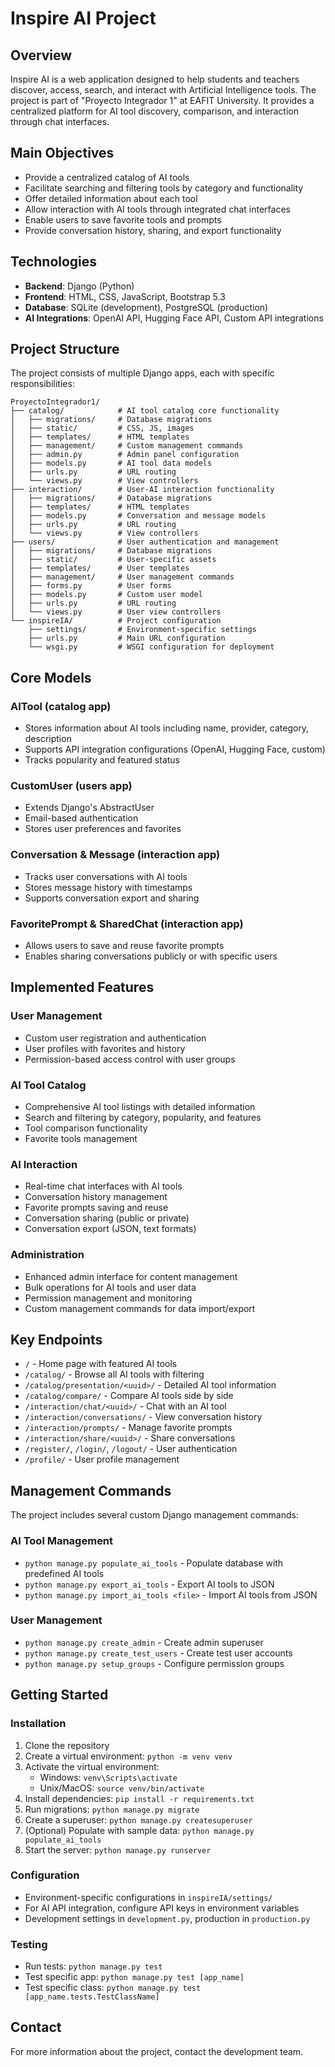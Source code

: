 # Inspire AI Project

## Overview
Inspire AI is a web application designed to help students and teachers discover, access, search, and interact with Artificial Intelligence tools. The project is part of "Proyecto Integrador 1" at EAFIT University. It provides a centralized platform for AI tool discovery, comparison, and interaction through chat interfaces.

## Main Objectives
- Provide a centralized catalog of AI tools
- Facilitate searching and filtering tools by category and functionality
- Offer detailed information about each tool
- Allow interaction with AI tools through integrated chat interfaces
- Enable users to save favorite tools and prompts
- Provide conversation history, sharing, and export functionality

## Technologies
- **Backend**: Django (Python)
- **Frontend**: HTML, CSS, JavaScript, Bootstrap 5.3
- **Database**: SQLite (development), PostgreSQL (production)
- **AI Integrations**: OpenAI API, Hugging Face API, Custom API integrations

## Project Structure
The project consists of multiple Django apps, each with specific responsibilities:

```
ProyectoIntegrador1/
├── catalog/            # AI tool catalog core functionality
│   ├── migrations/     # Database migrations
│   ├── static/         # CSS, JS, images
│   ├── templates/      # HTML templates
│   ├── management/     # Custom management commands
│   ├── admin.py        # Admin panel configuration
│   ├── models.py       # AI tool data models
│   ├── urls.py         # URL routing
│   └── views.py        # View controllers
├── interaction/        # User-AI interaction functionality
│   ├── migrations/     # Database migrations
│   ├── templates/      # HTML templates
│   ├── models.py       # Conversation and message models
│   ├── urls.py         # URL routing
│   └── views.py        # View controllers
├── users/              # User authentication and management
│   ├── migrations/     # Database migrations
│   ├── static/         # User-specific assets
│   ├── templates/      # User templates
│   ├── management/     # User management commands
│   ├── forms.py        # User forms
│   ├── models.py       # Custom user model
│   ├── urls.py         # URL routing
│   └── views.py        # User view controllers
└── inspireIA/          # Project configuration
    ├── settings/       # Environment-specific settings
    ├── urls.py         # Main URL configuration
    └── wsgi.py         # WSGI configuration for deployment
```

## Core Models

### AITool (catalog app)
- Stores information about AI tools including name, provider, category, description
- Supports API integration configurations (OpenAI, Hugging Face, custom)
- Tracks popularity and featured status

### CustomUser (users app)
- Extends Django's AbstractUser
- Email-based authentication
- Stores user preferences and favorites

### Conversation & Message (interaction app)
- Tracks user conversations with AI tools
- Stores message history with timestamps
- Supports conversation export and sharing

### FavoritePrompt & SharedChat (interaction app)
- Allows users to save and reuse favorite prompts
- Enables sharing conversations publicly or with specific users

## Implemented Features

### User Management
- Custom user registration and authentication
- User profiles with favorites and history
- Permission-based access control with user groups

### AI Tool Catalog
- Comprehensive AI tool listings with detailed information
- Search and filtering by category, popularity, and features
- Tool comparison functionality
- Favorite tools management

### AI Interaction
- Real-time chat interfaces with AI tools
- Conversation history management
- Favorite prompts saving and reuse
- Conversation sharing (public or private)
- Conversation export (JSON, text formats)

### Administration
- Enhanced admin interface for content management
- Bulk operations for AI tools and user data
- Permission management and monitoring
- Custom management commands for data import/export

## Key Endpoints

- `/` - Home page with featured AI tools
- `/catalog/` - Browse all AI tools with filtering
- `/catalog/presentation/<uuid>/` - Detailed AI tool information
- `/catalog/compare/` - Compare AI tools side by side
- `/interaction/chat/<uuid>/` - Chat with an AI tool
- `/interaction/conversations/` - View conversation history
- `/interaction/prompts/` - Manage favorite prompts
- `/interaction/share/<uuid>/` - Share conversations
- `/register/`, `/login/`, `/logout/` - User authentication
- `/profile/` - User profile management

## Management Commands

The project includes several custom Django management commands:

### AI Tool Management
- `python manage.py populate_ai_tools` - Populate database with predefined AI tools
- `python manage.py export_ai_tools` - Export AI tools to JSON
- `python manage.py import_ai_tools <file>` - Import AI tools from JSON

### User Management
- `python manage.py create_admin` - Create admin superuser
- `python manage.py create_test_users` - Create test user accounts
- `python manage.py setup_groups` - Configure permission groups

## Getting Started

### Installation
1. Clone the repository
2. Create a virtual environment: `python -m venv venv`
3. Activate the virtual environment:
   - Windows: `venv\Scripts\activate`
   - Unix/MacOS: `source venv/bin/activate`
4. Install dependencies: `pip install -r requirements.txt`
5. Run migrations: `python manage.py migrate`
6. Create a superuser: `python manage.py createsuperuser`
7. (Optional) Populate with sample data: `python manage.py populate_ai_tools`
8. Start the server: `python manage.py runserver`

### Configuration
- Environment-specific configurations in `inspireIA/settings/`
- For AI API integration, configure API keys in environment variables
- Development settings in `development.py`, production in `production.py`

### Testing
- Run tests: `python manage.py test`
- Test specific app: `python manage.py test [app_name]`
- Test specific class: `python manage.py test [app_name.tests.TestClassName]`

## Contact
For more information about the project, contact the development team.
